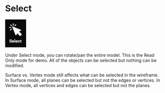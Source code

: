 # Select

![](../../.gitbook/assets/select2.jpg)

Under Select mode, you can rotate/pan the entire model. This is the Read Only mode for demo. All of the objects can be selected but nothing can be modified. 

Surface vs. Vertex mode still affects what can be selected in the wireframe. In Surface mode, all planes can be selected but not the edges or vertices. In Vertex mode, all vertices and edges can be selected but not the planes.

